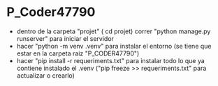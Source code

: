 # P_Coder47790

- dentro de la carpeta "projet" ( cd projet) correr "python manage.py runserver" para iniciar el servidor
- hacer "python -m venv .venv" para instalar el entorno (se tiene que estar en la carpeta raiz "P_CODER47790")
- hacer "pip install -r requeriments.txt" para instalar todo lo que ya contiene instalado el .venv ("pip freeze >> requeriments.txt" para actualizar o crearlo)
